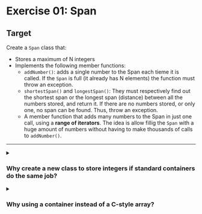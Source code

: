 # Exercise 01: Span
 ## Target
 Create a `Span` class that:
 * Stores a maximum of N integers
 * Implements the following member functions:
	- `addNumber()`: adds a single number to the Span each tieme it is called. If the `Span` is full (it already has N elements) the function must throw an exception.
	- `shortestSpan()` and `longestSpan()`: They must respectively find out the shortest span or the longest span (distance) between all the numbers stored, and return it. If there are no numbers stored, or only one, no span can be found. Thus, throw an exception.
	- A member function that adds many numbers to the Span in just one call, using a **range of iterators**. The idea is allow fillig the `Span` with a huge amount of numbers without having to make thousands of calls to `addNumber()`.

-----------------------------------------------------------------------------------------------------------------------------------

<details>
<summary><h3> Why create a new class to store integers if standard containers do the same job? </h3></summary>
The Span class will not only store integers but also implement logic for:

* Limiting the number of elements (N).
* Providing additional functionality like `shortestSpan()` and `longestSpan()`.
* Controlling the behaviour and throw proper exceptions if necessary

While the container can store integers, it doesn't inherently provide the logic to enforce a size limit or calculate spans. The Span class will encapsulate these behaviors into a single, reusable unit. This is an example of object-oriented design, where you create a class with both state (data) and behavior (methods).
</details>

<details>
<summary><h3> Why using a container instead of a C-style array? </h3></summary>

**1. Dynamic Sizing**

* C-Style Array: Fixed size once declared. You have to know the size at compile-time or allocate memory dynamically, which makes it inflexible if the size of the array could change or if it's based on runtime input.
* Container:  Containers are dynamically sized, meaning you can start with an empty container and add elements as needed. In the case of our Span class, we can add numbers dynamically, and the vector will automatically manage memory for us. This saves us from handling low-level memory management or reallocating arrays ourselves.

**2. Built-In Functionality**

* C-Style Array: C-style arrays are quite primitive and don’t provide many utilities. For instance, you’d need to manually track the number of elements and write your own code to resize or shift elements.
* Container: You get rich functionality out of the box:
	- Automatic resizing: You don’t need to manage memory manually.
	- Iterators: You can easily iterate over the elements using iterators, making it more compatible with the rest of the C++ Standard Library.

**3. Memory Management**

* C-Style Array: If you use a dynamic array (allocated with `new`), you'll need to manually manage memory allocation and deallocation. This introduces potential risks of memory leaks or buffer overflows if not done properly.
* Container: Handles all memory allocation and deallocation for you. When a container goes out of scope, it automatically frees the allocated memory. This makes your code cleaner and reduces the chances of memory errors.

**4. Exception Safety**

* C-Style Array: There's no built-in mechanism to handle errors, and if you access out-of-bounds elements, you're in undefined behavior territory.
* Container: Provides exception safety mechanisms and it throws exceptions when issues arise, allowing you to handle errors more gracefully.

**5. Standard Library Integration**

* C-Style Array: If you use a C-style array, you might find it harder to integrate with C++ standard algorithms (e.g., std::sort, std::min_element, std::max_element).
* Container: Is well integrated with C++ algorithms, so calculating things like spans (e.g., finding the minimum or maximum difference between elements) becomes much easier. 

</details>
